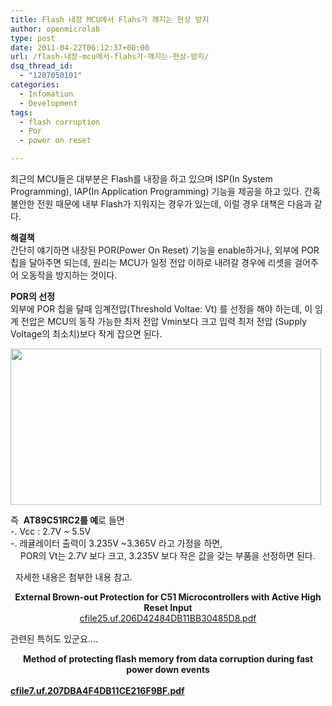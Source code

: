 ```yaml
---
title: Flash 내장 MCU에서 Flahs가 깨지는 현상 방지
author: openmicrolab
type: post
date: 2011-04-22T06:12:37+00:00
url: /flash-내장-mcu에서-flahs가-깨지는-현상-방지/
dsq_thread_id:
  - "1207050101"
categories:
  - Infomation
  - Development
tags:
  - flash corruption
  - Por
  - power on reset

---
```

최근의 MCU들은 대부분은 Flash를 내장을 하고 있으며 ISP(In System Programming), IAP(In&nbsp;Application Programming) 기능을 제공을 하고 있다. 간혹 불안한 전원 때문에 내부 Flash가 지워지는 경우가 있는데, 이럴 경우 대책은 다음과 같다.

**해결책**  
간단히 얘기하면 내장된 POR(Power On Reset) 기능을 enable하거나, 외부에 POR칩을 달아주면 되는데, 원리는 MCU가 일정 전압 이하로 내려갈 경우에 리셋을 걸어주어 오동작을 방지하는 것이다.

**POR의 선정**  
외부에 POR&nbsp;칩을 달때 임계전압(Threshold Voltae: Vt) 를 선정을 해야 하는데, 이 임계 전압은 MCU의 동작 가능한 최저 전압 Vmin보다 크고 입력 최저 전압 (Supply Voltage의 최소치)보다 작게 잡으면 된다.

<P style="MARGIN: 0px">
  <img loading="lazy" src="/images/1/cfile22.uf.11278B4D4DB11AB0229FE0.jpg" class="aligncenter" width="497" height="250" alt="" filename="Vt.jpg" filemime="image/jpeg" />
</P>

  
즉&nbsp; **AT89C51RC2를 예**로 들면  
-. Vcc : 2.7V ~ 5.5V  
-. 레귤레이터 출력이 3.235V ~3.365V 라고 가정을 하면,  
&nbsp;&nbsp;&nbsp; POR의 Vt는 2.7V 보다 크고, 3.235V 보다 작은 값을 갖는 부품을 선정하면 된다.

&nbsp; 자세한 내용은 첨부한 내용 참고.

<P style="TEXT-ALIGN: center; MARGIN: 0px">
  <STRONG>External Brown-out Protection for C51 Microcontrollers with Active High Reset Input<br /> </STRONG><a href="/images/1/cfile25.uf.206D42484DB11BB30485D8.pdf" class="aligncenter" filename="doc4183.pdf"  filemime="application/pdf" />cfile25.uf.206D42484DB11BB30485D8.pdf</a>
</P>

  
관련된 특허도 있군요&#8230;.

<DIV style="TEXT-ALIGN: center">
  <STRONG>Method of protecting flash memory from data corruption during fast power down events<br /> </STRONG>
</DIV>

  


<DIV>
  <STRONG><br /> 
  
  <P style="MARGIN: 0px">
    <a href="/images/1/cfile7.uf.207DBA4F4DB11CE216F9BF.pdf" class="aligncenter" filename="US6822899.pdf"  filemime="application/pdf" />cfile7.uf.207DBA4F4DB11CE216F9BF.pdf</a>
  </P></STRONG>
</DIV>